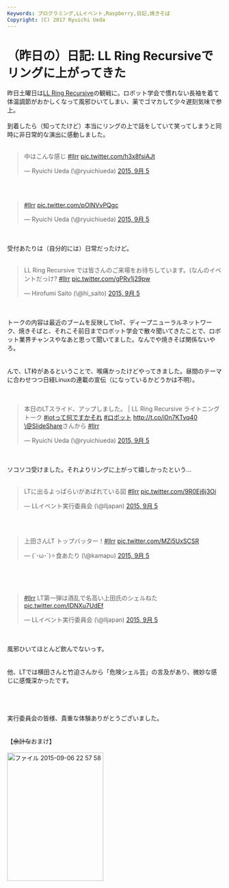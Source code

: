 ```yaml
---
Keywords: プログラミング,LLイベント,Raspberry,日記,焼きそば
Copyright: (C) 2017 Ryuichi Ueda
---
```


# （昨日の）日記: LL Ring Recursiveでリングに上がってきた
昨日土曜日は<a href="http://ll.jus.or.jp/2015/" target="_blank">LL Ring Recursive</a>の観戦に。ロボット学会で慣れない長袖を着て体温調節がおかしくなって風邪ひいてしまい、薬でゴマカして少々遅刻気味で参上。<br />
<br />
到着したら（知ってたけど）本当にリングの上で話をしていて笑ってしまうと同時に非日常的な演出に感動しました。<br />
<br />
<blockquote class="twitter-tweet" lang="ja"><p lang="ja" dir="ltr">中はこんな感じ <a href="https://twitter.com/hashtag/llrr?src=hash">#llrr</a> <a href="http://t.co/h3x8fsiAJt">pic.twitter.com/h3x8fsiAJt</a></p>&mdash; Ryuichi Ueda (\@ryuichiueda) <a href="https://twitter.com/ryuichiueda/status/640011010045120512">2015, 9月 5</a></blockquote> <script async src="//platform.twitter.com/widgets.js" charset="utf-8"></script><br />
<br />
<blockquote class="twitter-tweet" lang="ja"><p lang="und" dir="ltr"><a href="https://twitter.com/hashtag/llrr?src=hash">#llrr</a> <a href="http://t.co/pOlNVvPQgc">pic.twitter.com/pOlNVvPQgc</a></p>&mdash; Ryuichi Ueda (\@ryuichiueda) <a href="https://twitter.com/ryuichiueda/status/640036683258302464">2015, 9月 5</a></blockquote> <script async src="//platform.twitter.com/widgets.js" charset="utf-8"></script><br />
<br />
受付あたりは（自分的には）日常だったけど。<br />
<br />
<blockquote class="twitter-tweet" lang="ja"><p lang="ja" dir="ltr">LL Ring Recursive では皆さんのご来場をお待ちしています。(なんのイベントだっけ? <a href="https://twitter.com/hashtag/llrr?src=hash">#llrr</a> <a href="http://t.co/gPRv1j29pw">pic.twitter.com/gPRv1j29pw</a></p>&mdash; Hirofumi Saito (\@hi_saito) <a href="https://twitter.com/hi_saito/status/639984664099188736">2015, 9月 5</a></blockquote> <script async src="//platform.twitter.com/widgets.js" charset="utf-8"></script><br />
<br />
トークの内容は最近のブームを反映してIoT、ディープニューラルネットワーク、焼きそばと、それこそ前日までロボット学会で散々聞いてきたことで、ロボット業界チャンスやなあと思って聞いてました。なんでや焼きそば関係ないやろ。<br />
<br />
<br />
んで、LT枠があるということで、喉痛かったけどやってきました。昼間のテーマに合わせつつ日経Linuxの連載の宣伝（になっているかどうかは不明）。<br />
<br />
 <br />
<blockquote class="twitter-tweet" lang="ja"><p lang="ja" dir="ltr">本日のLTスライド、アップしました。 | LL Ring Recursive ライトニングトーク <a href="https://twitter.com/hashtag/iot%E3%81%A3%E3%81%A6%E4%BD%95%E3%81%A7%E3%81%99%E3%81%8B%E3%81%9D%E3%82%8C?src=hash">#iotって何ですかそれ</a> <a href="https://twitter.com/hashtag/%E3%83%AD%E3%83%9C%E3%83%83%E3%83%88?src=hash">#ロボット</a> <a href="http://t.co/i0n7KTvq40">http://t.co/i0n7KTvq40</a> <a href="https://twitter.com/SlideShare">\@SlideShare</a>さんから <a href="https://twitter.com/hashtag/llrr?src=hash">#llrr</a></p>&mdash; Ryuichi Ueda (\@ryuichiueda) <a href="https://twitter.com/ryuichiueda/status/640122847403225088">2015, 9月 5</a></blockquote> <script async src="//platform.twitter.com/widgets.js" charset="utf-8"></script><br />
<br />
ソコソコ受けました。それよりリングに上がって嬉しかったという…<br />
<br />
<blockquote class="twitter-tweet" lang="ja"><p lang="ja" dir="ltr">LTに出るよっぱらいがあばれている図 <a href="https://twitter.com/hashtag/llrr?src=hash">#llrr</a> <a href="http://t.co/9R0Ej6j3Oi">pic.twitter.com/9R0Ej6j3Oi</a></p>&mdash; LLイベント実行委員会 (\@lljapan) <a href="https://twitter.com/lljapan/status/640087329357455360">2015, 9月 5</a></blockquote> <script async src="//platform.twitter.com/widgets.js" charset="utf-8"></script><br />
<br />
<blockquote class="twitter-tweet" lang="ja"><p lang="ja" dir="ltr">上田さんLT トップバッター！<a href="https://twitter.com/hashtag/llrr?src=hash">#llrr</a> <a href="http://t.co/MZi5UxSCSR">pic.twitter.com/MZi5UxSCSR</a></p>&mdash; (´･ω･`)✧食あたり (\@kamapu) <a href="https://twitter.com/kamapu/status/640096112632688641">2015, 9月 5</a></blockquote> <script async src="//platform.twitter.com/widgets.js" charset="utf-8"></script><br />
<br />
<br />
<blockquote class="twitter-tweet" lang="ja"><p lang="ja" dir="ltr"><a href="https://twitter.com/hashtag/llrr?src=hash">#llrr</a> LT第一弾は酒乱で名高い上田氏のシェルねた <a href="http://t.co/lDNXu7UdEf">pic.twitter.com/lDNXu7UdEf</a></p>&mdash; LLイベント実行委員会 (\@lljapan) <a href="https://twitter.com/lljapan/status/640095154062278656">2015, 9月 5</a></blockquote> <script async src="//platform.twitter.com/widgets.js" charset="utf-8"></script><br />
<br />
風邪ひいてほとんど飲んでないっす。<br />
<br />
<br />
他、LTでは横田さんと竹迫さんから「危険シェル芸」の言及があり、微妙な感じに感慨深かったです。<br />
<br />
<br />
<script async class="speakerdeck-embed" data-id="dbd1f3835fd244ff83cc95fc59c7c7fb" data-ratio="1.44428772919605" src="//speakerdeck.com/assets/embed.js"></script><br />
<br />
実行委員会の皆様、貴重な体験ありがとうございました。<br />
<br />
<br />
【<s>余計な</s>おまけ】<br />
<br />
<a href="ce9da0761971a420773c1f413513755f-e1441547967875.jpeg"><img src="ce9da0761971a420773c1f413513755f-e1441547967875-225x300.jpeg" alt="ファイル 2015-09-06 22 57 58" width="225" height="300" class="aligncenter size-medium wp-image-6934" /></a><br />

